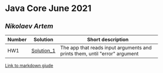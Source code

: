 # Java Core June 2021

## *Nikolaev Artem*

| Number | Solution  | Short description
| --- | --- | --- |
| HW1 | [Solution_1](https://github.com/NikolaevArtem/Java_Core_June_2021/tree/feature/SemenAntufiev/src/main/java/homework_1) | The app that reads input arguments and prints them, until "error" argument |

[Link to markdown giude](https://github.com/adam-p/markdown-here/wiki/Markdown-Cheatsheet)
